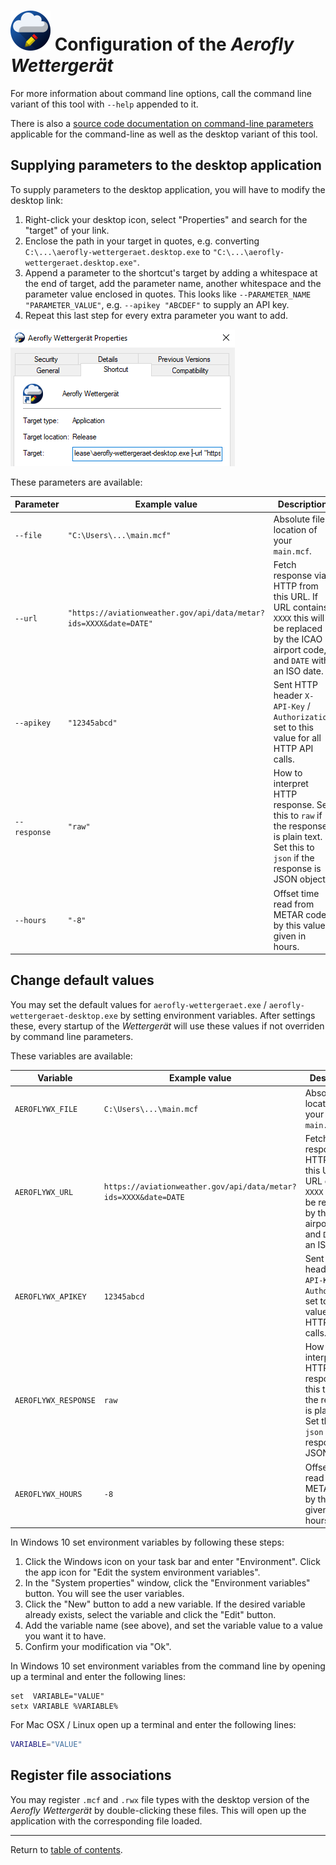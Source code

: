 # ![](./favicon-64x64.png) Configuration of the <i>Aerofly Wettergerät</i>

For more information about command line options, call the command line variant of this tool with `--help` appended to it.

There is also a [source code documentation on command-line parameters](https://github.com/fboes/aerofly-wettergeraet/blob/master/src/WettergeraetLib/Argumentor.cpp#L65) applicable for the command-line as well as the desktop variant of this tool.

## Supplying parameters to the desktop application

To supply parameters to the desktop application, you will have to modify the desktop link:

1. Right-click your desktop icon, select "Properties" and search for the "target" of your link.
1. Enclose the path in your target in quotes, e.g. converting `C:\...\aerofly-wettergeraet.desktop.exe` to `"C:\...\aerofly-wettergeraet.desktop.exe"`.
1. Append a parameter to the shortcut's target by adding a whitespace at the end of target, add the parameter name, another whitespace and the parameter value enclosed in quotes. This looks like `--PARAMETER_NAME "PARAMETER_VALUE"`, e.g. `--apikey "ABCDEF"` to supply an API key.
1. Repeat this last step for every extra parameter you want to add.

![](modify-shortcut.png)

These parameters are available:

| Parameter    | Example value                                                     | Description                                                                                                                                |
| ------------ | ----------------------------------------------------------------- | ------------------------------------------------------------------------------------------------------------------------------------------ |
| `--file`     | `"C:\Users\...\main.mcf"`                                         | Absolute file location of your `main.mcf`.                                                                                                 |
| `--url`      | `"https://aviationweather.gov/api/data/metar?ids=XXXX&date=DATE"` | Fetch response via HTTP from this URL. If URL contains `XXXX` this will be replaced by the ICAO airport code, and `DATE` with an ISO date. |
| `--apikey`   | `"12345abcd"`                                                     | Sent HTTP header `X-API-Key` / `Authorization` set to this value for all HTTP API calls.                                                   |
| `--response` | `"raw"`                                                           | How to interpret HTTP response. Set this to `raw` if the response is plain text. Set this to `json` if the response is JSON object.        |
| `--hours`    | `"-8"`                                                            | Offset time read from METAR code by this value, given in hours.                                                                            |

## Change default values

You may set the default values for `aerofly-wettergeraet.exe` / `aerofly-wettergeraet-desktop.exe` by setting environment variables. After settings these, every startup of the <i>Wettergerät</i> will use these values if not overriden by command line parameters.

These variables are available:

| Variable             | Example value                                                   | Description                                                                                                                                |
| -------------------- | --------------------------------------------------------------- | ------------------------------------------------------------------------------------------------------------------------------------------ |
| `AEROFLYWX_FILE`     | `C:\Users\...\main.mcf`                                         | Absolute file location of your `main.mcf`.                                                                                                 |
| `AEROFLYWX_URL`      | `https://aviationweather.gov/api/data/metar?ids=XXXX&date=DATE` | Fetch response via HTTP from this URL. If URL contains `XXXX` this will be replaced by the ICAO airport code, and `DATE` with an ISO date. |
| `AEROFLYWX_APIKEY`   | `12345abcd`                                                     | Sent HTTP header `X-API-Key` / `Authorization` set to this value for all HTTP API calls.                                                   |
| `AEROFLYWX_RESPONSE` | `raw`                                                           | How to interpret HTTP response. Set this to `raw` if the response is plain text. Set this to `json` if the response is JSON object.        |
| `AEROFLYWX_HOURS`    | `-8`                                                            | Offset time read from METAR code by this value, given in hours.                                                                            |

In Windows 10 set environment variables by following these steps:

1. Click the Windows icon on your task bar and enter "Environment". Click the app icon for "Edit the system environment variables".
2. In the "System properties" window, click the "Environment variables" button. You will see the user variables.
3. Click the "New" button to add a new variable. If the desired variable already exists, select the variable and click the "Edit" button.
4. Add the variable name (see above), and set the variable value to a value you want it to have.
5. Confirm your modification via "Ok".

In Windows 10 set environment variables from the command line by opening up a terminal and enter the following lines:

```batch
set  VARIABLE="VALUE"
setx VARIABLE %VARIABLE%
```

For Mac OSX / Linux open up a terminal and enter the following lines:

```bash
VARIABLE="VALUE"
```

## Register file associations

You may register `.mcf` and `.rwx` file types with the desktop version of the <i>Aerofly Wettergerät</i> by double-clicking these files. This will open up the application with the corresponding file loaded.

---

Return to [table of contents](README.md).
